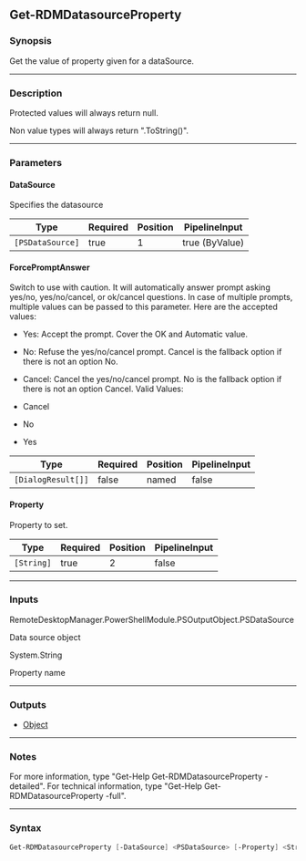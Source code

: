 Get-RDMDatasourceProperty
-------------------------

### Synopsis
Get the value of property given for a dataSource.

---

### Description

Protected values will always return null.

Non value types will always return ".ToString()".

---

### Parameters
#### **DataSource**
Specifies the datasource

|Type            |Required|Position|PipelineInput |
|----------------|--------|--------|--------------|
|`[PSDataSource]`|true    |1       |true (ByValue)|

#### **ForcePromptAnswer**
Switch to use with caution. It will automatically answer prompt asking yes/no, yes/no/cancel, or ok/cancel questions. In case of multiple prompts, multiple values can be passed to this parameter. Here are the accepted values:
* Yes: Accept the prompt. Cover the OK and Automatic value.
* No: Refuse the yes/no/cancel prompt. Cancel is the fallback option if there is not an option No.
* Cancel: Cancel the yes/no/cancel prompt. No is the fallback option if there is not an option Cancel.
Valid Values:

* Cancel
* No
* Yes

|Type              |Required|Position|PipelineInput|
|------------------|--------|--------|-------------|
|`[DialogResult[]]`|false   |named   |false        |

#### **Property**
Property to set.

|Type      |Required|Position|PipelineInput|
|----------|--------|--------|-------------|
|`[String]`|true    |2       |false        |

---

### Inputs
RemoteDesktopManager.PowerShellModule.PSOutputObject.PSDataSource

Data source object

System.String

Property name

---

### Outputs
* [Object](https://learn.microsoft.com/en-us/dotnet/api/System.Object)

---

### Notes
For more information, type "Get-Help Get-RDMDatasourceProperty -detailed". For technical information, type "Get-Help Get-RDMDatasourceProperty -full".

---

### Syntax
```PowerShell
Get-RDMDatasourceProperty [-DataSource] <PSDataSource> [-Property] <String> [-ForcePromptAnswer <Cancel | No | Yes>] [<CommonParameters>]
```
